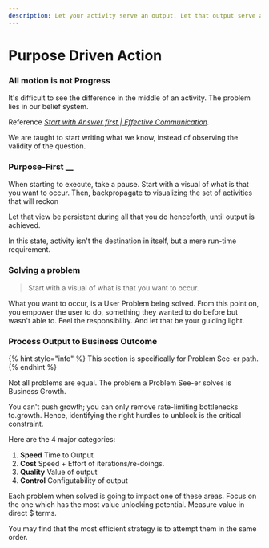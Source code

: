 ```yaml
---
description: Let your activity serve an output. Let that output serve a business purpose.
---
```


# Purpose Driven Action

### All motion is not Progress

It's difficult to see the difference in the middle of an activity. The problem lies in our belief system.

Reference [_Start with Answer first \| Effective Communication_](https://playbook.thevantageproject.com/operating-at-tvp/effective-communication)_._

We are taught to start writing what we know, instead of observing the validity of the question.

### Purpose-First   __

When starting to execute, take a pause. Start with a visual of what is that you want to occur. Then, backpropagate to visualizing the set of activities that will reckon 

Let that view be persistent during all that you do henceforth, until output is achieved. 

In this state, activity isn't the destination in itself, but a mere run-time requirement.

### Solving a problem

> Start with a visual of what is that you want to occur.

What you want to occur, is a User Problem being solved. From this point on, you empower the user to do, something they wanted to do before but wasn't able to. Feel the responsibility. And let that be your guiding light.

 

### Process Output to Business Outcome

{% hint style="info" %}
This section is specifically for Problem See-er path.
{% endhint %}

Not all problems are equal. The problem a Problem See-er solves is Business Growth. 

You can't push growth; you can only remove rate-limiting bottlenecks to.growth. Hence, identifying the right hurdles to unblock is the critical constraint.

Here are the 4 major categories:

1. **Speed** Time to Output
2. **Cost** Speed + Effort of iterations/re-doings.
3. **Quality** Value of output
4. **Control** Configutability of output

Each problem when solved is going to impact one of these areas. Focus on the one which has the most value unlocking potential. Measure value in direct $ terms.

You may find that the most efficient strategy is to attempt them in the same order.

